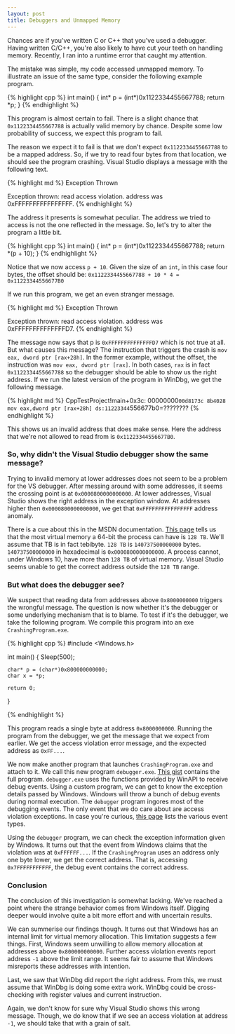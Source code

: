 ```yaml
---
layout: post
title: Debuggers and Unmapped Memory
---
```


Chances are if you've written C or C++ that you've used a debugger. Having written C/C++, you're also likely to have cut
your teeth on handling memory. Recently, I ran into a runtime error that caught my attention.

The mistake was simple, my code accessed unmapped memory. To illustrate an issue of the same type, consider the
following example program.

{% highlight cpp %}
int main()
{
    int* p = (int*)0x1122334455667788;
    return *p;
}
{% endhighlight %}


This program is almost certain to fail. There is a slight chance that `0x1122334455667788` is actually valid memory by
chance. Despite some low probability of success, we expect this program to fail.

The reason we expect it to fail is that we don't expect `0x1122334455667788` to be a mapped address. So, if we try to
read four bytes from that location, we should see the program crashing. Visual Studio displays a message with the
following text.

{% highlight md %}
Exception Thrown

Exception thrown: read access violation.
address was 0xFFFFFFFFFFFFFFFF.
{% endhighlight %}

The address it presents is somewhat peculiar. The address we tried to access is not the one reflected in the message.
So, let's try to alter the program a little bit.

{% highlight cpp %}
int main()
{
    int* p = (int*)0x1122334455667788;
    return *(p + 10);
}
{% endhighlight %}

Notice that we now access `p + 10`. Given the size of an `int`, in this case four bytes, the offset should be:
`0x1122334455667788 + 10 * 4 =  0x11223344556677B0`

 If we run this program, we get an even stranger message.

{% highlight md %}
Exception Thrown

Exception thrown: read access violation.
address was 0xFFFFFFFFFFFFFFD7.
{% endhighlight %}

The message now says that p is `0xFFFFFFFFFFFFFFD7` which is not true at all. But what causes this message? The
instruction that triggers the crash is `mov eax, dword ptr [rax+28h]`. In the former example, without the offset, the
instruction was `mov eax, dword ptr [rax]`. In both cases, `rax` is in fact `0x1122334455667788` so the debugger should
be able to show us the right address. If we run the latest version of the program in WinDbg, we get the following
message.

{% highlight md %}
CppTestProject!main+0x3c:
00000000`00d8173c 8b4028
mov eax,dword ptr [rax+28h] ds:11223344`556677b0=????????
{% endhighlight %}

This shows us an invalid address that does make sense. Here the address that we're not allowed to read from is
`0x11223344556677B0`.

### So, why didn't the Visual Studio debugger show the same message?

Trying to invalid memory at lower addresses does not seem to be a problem for the VS debugger. After messing around with
some addresses, it seems the crossing point is at `0x0000800000000000`. At lower addresses, Visual Studio shows the
right address in the exception window. At addresses higher then  `0x0000800000000000`, we get that `0xFFFFFFFFFFFFFFFF`
address anomaly.

There is a cue about this in the MSDN documentation. [This page][1] tells us that the most virtual memory a 64-bit
the process can have is `128 TB`. We'll assume that TB is in fact tebibyte. `128 TB` is `140737500000000` bytes.
`140737500000000` in hexadecimal is `0x0000800000000000`. A process cannot, under Windows 10, have more than `128 TB` of
virtual memory. Visual Studio seems unable to get the correct address outside the `128 TB` range.

### But what does the debugger see?

We suspect that reading data from addresses above `0x8000000000` triggers the wrongful message. The question is now
whether it's the debugger or some underlying mechanism that is to blame. To test if it's the debugger, we take the
following program. We compile this program into an exe `CrashingProgram.exe`.

{% highlight cpp %}
#include <Windows.h>

int main()
{
    Sleep(500);

    char* p = (char*)0x800000000000;
    char x = *p;

    return 0;
}

{% endhighlight %}

This program reads a single byte at address `0x8000000000`. Running the program from the debugger, we get the message
that we expect from earlier. We get the access violation error message, and the expected address as `0xFF...`.

We now make another program that launches `CrashingProgram.exe` and attach to it. We call this new program
`debugger.exe`. [This gist][2] contains the full program. `debugger.exe` uses the functions provided by WinAPI to
receive debug events. Using a custom program, we can get to know the exception details passed by Windows. Windows will
throw a bunch of debug events during normal execution.  The `debugger` program ingores most of the debugging events.
The only event that we do care about are access violation exceptions. In case you're curious, [this page][3] lists the
various event types.

Using the `debugger` program, we can check the exception information given by Windows. It turns out that the event from
Windows claims that the violation was at `0xFFFFFF...`. If the `CrashingProgram` uses an address only one byte lower,
we get the correct address. That is, accessing `0x7FFFFFFFFFFF`, the debug event contains the correct address.

### Conclusion

The conclusion of this investigation is somewhat lacking. We've reached a point where the strange behavior comes from
Windows itself. Digging deeper would involve quite a bit more effort and with uncertain results.

We can summerise our findings though. It turns out that Windows has an internal limit for virtual memory allocation.
This limitation suggests a few things. First, Windows seem unwilling to allow memory allocation at addresses above
`0x800000000000`. Further access violation events report address `-1` above the limit range. It seems fair to assume
that Windows misreports these addresses with intention.

Last, we saw that WinDbg did report the right address. From this, we must assume that WinDbg is doing some extra work.
WinDbg could be cross-checking with register values and current instruction.

Again, we don't know for sure why Visual Studio shows this wrong message. Though, we do know that if we see an access
violation at address `-1`, we should take that with a grain of salt.

[1]:https://docs.microsoft.com/en-us/windows/win32/memory/memory-limits-for-windows-releases#memory-and-address-space-limits
[2]:https://gist.github.com/egomeh/c632406d67e5bdf2906779d743ebbe9b
[3]:https://docs.microsoft.com/en-us/windows/win32/api/minwinbase/ns-minwinbase-debug_event